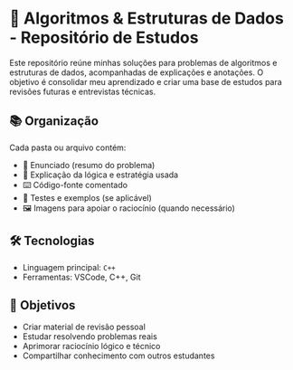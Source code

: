 # 🧠 Algoritmos & Estruturas de Dados - Repositório de Estudos

Este repositório reúne minhas soluções para problemas de algoritmos e estruturas de dados, acompanhadas de explicações e anotações. 
O objetivo é consolidar meu aprendizado e criar uma base de estudos para revisões futuras e entrevistas técnicas.

## 📚 Organização

Cada pasta ou arquivo contém:

- 🧩 Enunciado (resumo do problema)
- 🧠 Explicação da lógica e estratégia usada
- ⌨️ Código-fonte comentado
- 🧪 Testes e exemplos (se aplicável)
- 🖼️ Imagens para apoiar o raciocínio (quando necessário)

## 🛠 Tecnologias

- Linguagem principal: `C++`
- Ferramentas: VSCode, C++, Git

## 🎯 Objetivos

- Criar material de revisão pessoal
- Estudar resolvendo problemas reais
- Aprimorar raciocínio lógico e técnico
- Compartilhar conhecimento com outros estudantes 


